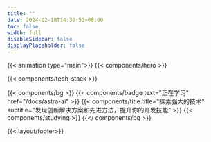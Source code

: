 ```yaml
---
title: ""
date: 2024-02-18T14:30:52+08:00
toc: false
width: full
disableSidebar: false
displayPlaceholder: false
---
```


{{< animation type="main">}}
{{< components/hero >}}

{{< components/tech-stack >}}

<!-- 正在学习 -->
{{< components/bg >}}
    {{< components/badge text="正在学习" href="/docs/astra-ai" >}}
    {{< components/title 
    title="探索强大的技术" 
    subtitle="发现创新解决方案和先进方法，提升你的开发技能" 
    >}}
    {{< components/studying >}}
{{</ components/bg >}}
<!-- 正在学习 -->

{{< layout/footer>}}